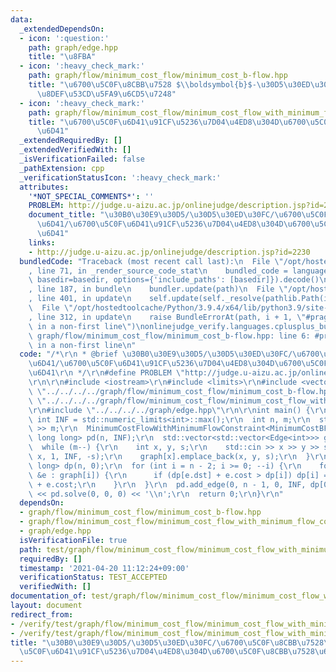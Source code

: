 ```yaml
---
data:
  _extendedDependsOn:
  - icon: ':question:'
    path: graph/edge.hpp
    title: "\u8FBA"
  - icon: ':heavy_check_mark:'
    path: graph/flow/minimum_cost_flow/minimum_cost_b-flow.hpp
    title: "\u6700\u5C0F\u8CBB\u7528 $\\boldsymbol{b}$-\u30D5\u30ED\u30FC \u6700\u77ED\
      \u8DEF\u53CD\u5FA9\u6CD5\u7248"
  - icon: ':heavy_check_mark:'
    path: graph/flow/minimum_cost_flow/minimum_cost_flow_with_minimum_flow_constraint.hpp
    title: "\u6700\u5C0F\u6D41\u91CF\u5236\u7D04\u4ED8\u304D\u6700\u5C0F\u8CBB\u7528\
      \u6D41"
  _extendedRequiredBy: []
  _extendedVerifiedWith: []
  _isVerificationFailed: false
  _pathExtension: cpp
  _verificationStatusIcon: ':heavy_check_mark:'
  attributes:
    '*NOT_SPECIAL_COMMENTS*': ''
    PROBLEM: http://judge.u-aizu.ac.jp/onlinejudge/description.jsp?id=2230
    document_title: "\u30B0\u30E9\u30D5/\u30D5\u30ED\u30FC/\u6700\u5C0F\u8CBB\u7528\
      \u6D41/\u6700\u5C0F\u6D41\u91CF\u5236\u7D04\u4ED8\u304D\u6700\u5C0F\u8CBB\u7528\
      \u6D41"
    links:
    - http://judge.u-aizu.ac.jp/onlinejudge/description.jsp?id=2230
  bundledCode: "Traceback (most recent call last):\n  File \"/opt/hostedtoolcache/Python/3.9.4/x64/lib/python3.9/site-packages/onlinejudge_verify/documentation/build.py\"\
    , line 71, in _render_source_code_stat\n    bundled_code = language.bundle(stat.path,\
    \ basedir=basedir, options={'include_paths': [basedir]}).decode()\n  File \"/opt/hostedtoolcache/Python/3.9.4/x64/lib/python3.9/site-packages/onlinejudge_verify/languages/cplusplus.py\"\
    , line 187, in bundle\n    bundler.update(path)\n  File \"/opt/hostedtoolcache/Python/3.9.4/x64/lib/python3.9/site-packages/onlinejudge_verify/languages/cplusplus_bundle.py\"\
    , line 401, in update\n    self.update(self._resolve(pathlib.Path(included), included_from=path))\n\
    \  File \"/opt/hostedtoolcache/Python/3.9.4/x64/lib/python3.9/site-packages/onlinejudge_verify/languages/cplusplus_bundle.py\"\
    , line 312, in update\n    raise BundleErrorAt(path, i + 1, \"#pragma once found\
    \ in a non-first line\")\nonlinejudge_verify.languages.cplusplus_bundle.BundleErrorAt:\
    \ graph/flow/minimum_cost_flow/minimum_cost_b-flow.hpp: line 6: #pragma once found\
    \ in a non-first line\n"
  code: "/*\r\n * @brief \u30B0\u30E9\u30D5/\u30D5\u30ED\u30FC/\u6700\u5C0F\u8CBB\u7528\
    \u6D41/\u6700\u5C0F\u6D41\u91CF\u5236\u7D04\u4ED8\u304D\u6700\u5C0F\u8CBB\u7528\
    \u6D41\r\n */\r\n#define PROBLEM \"http://judge.u-aizu.ac.jp/onlinejudge/description.jsp?id=2230\"\
    \r\n\r\n#include <iostream>\r\n#include <limits>\r\n#include <vector>\r\n#include\
    \ \"../../../../graph/flow/minimum_cost_flow/minimum_cost_b-flow.hpp\"\r\n#include\
    \ \"../../../../graph/flow/minimum_cost_flow/minimum_cost_flow_with_minimum_flow_constraint.hpp\"\
    \r\n#include \"../../../../graph/edge.hpp\"\r\n\r\nint main() {\r\n  constexpr\
    \ int INF = std::numeric_limits<int>::max();\r\n  int n, m;\r\n  std::cin >> n\
    \ >> m;\r\n  MinimumCostFlowWithMinimumFlowConstraint<MinimumCostBFlow, long long,\
    \ long long> pd(n, INF);\r\n  std::vector<std::vector<Edge<int>>> graph(n);\r\n\
    \  while (m--) {\r\n    int x, y, s;\r\n    std::cin >> x >> y >> s;\r\n    pd.add_edge(y,\
    \ x, 1, INF, -s);\r\n    graph[x].emplace_back(x, y, s);\r\n  }\r\n  std::vector<long\
    \ long> dp(n, 0);\r\n  for (int i = n - 2; i >= 0; --i) {\r\n    for (const Edge<int>\
    \ &e : graph[i]) {\r\n      if (dp[e.dst] + e.cost > dp[i]) dp[i] = dp[e.dst]\
    \ + e.cost;\r\n    }\r\n  }\r\n  pd.add_edge(0, n - 1, 0, INF, dp[0]);\r\n  std::cout\
    \ << pd.solve(0, 0, 0) << '\\n';\r\n  return 0;\r\n}\r\n"
  dependsOn:
  - graph/flow/minimum_cost_flow/minimum_cost_b-flow.hpp
  - graph/flow/minimum_cost_flow/minimum_cost_flow_with_minimum_flow_constraint.hpp
  - graph/edge.hpp
  isVerificationFile: true
  path: test/graph/flow/minimum_cost_flow/minimum_cost_flow_with_minimum_flow_constraint.test.cpp
  requiredBy: []
  timestamp: '2021-04-20 11:12:24+09:00'
  verificationStatus: TEST_ACCEPTED
  verifiedWith: []
documentation_of: test/graph/flow/minimum_cost_flow/minimum_cost_flow_with_minimum_flow_constraint.test.cpp
layout: document
redirect_from:
- /verify/test/graph/flow/minimum_cost_flow/minimum_cost_flow_with_minimum_flow_constraint.test.cpp
- /verify/test/graph/flow/minimum_cost_flow/minimum_cost_flow_with_minimum_flow_constraint.test.cpp.html
title: "\u30B0\u30E9\u30D5/\u30D5\u30ED\u30FC/\u6700\u5C0F\u8CBB\u7528\u6D41/\u6700\
  \u5C0F\u6D41\u91CF\u5236\u7D04\u4ED8\u304D\u6700\u5C0F\u8CBB\u7528\u6D41"
---
```

